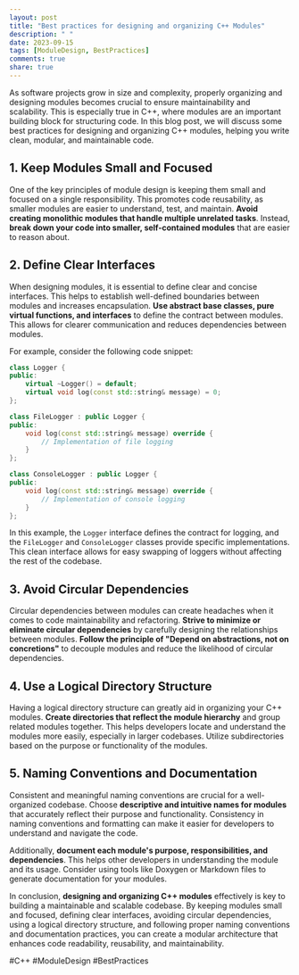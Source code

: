 ```yaml
---
layout: post
title: "Best practices for designing and organizing C++ Modules"
description: " "
date: 2023-09-15
tags: [ModuleDesign, BestPractices]
comments: true
share: true
---
```


As software projects grow in size and complexity, properly organizing and designing modules becomes crucial to ensure maintainability and scalability. This is especially true in C++, where modules are an important building block for structuring code. In this blog post, we will discuss some best practices for designing and organizing C++ modules, helping you write clean, modular, and maintainable code.

## 1. Keep Modules Small and Focused

One of the key principles of module design is keeping them small and focused on a single responsibility. This promotes code reusability, as smaller modules are easier to understand, test, and maintain. **Avoid creating monolithic modules that handle multiple unrelated tasks**. Instead, **break down your code into smaller, self-contained modules** that are easier to reason about.

## 2. Define Clear Interfaces

When designing modules, it is essential to define clear and concise interfaces. This helps to establish well-defined boundaries between modules and increases encapsulation. **Use abstract base classes, pure virtual functions, and interfaces** to define the contract between modules. This allows for clearer communication and reduces dependencies between modules.

For example, consider the following code snippet:

```cpp
class Logger {
public:
    virtual ~Logger() = default;
    virtual void log(const std::string& message) = 0;
};

class FileLogger : public Logger {
public:
    void log(const std::string& message) override {
        // Implementation of file logging
    }
};

class ConsoleLogger : public Logger {
public:
    void log(const std::string& message) override {
        // Implementation of console logging
    }
};
```

In this example, the `Logger` interface defines the contract for logging, and the `FileLogger` and `ConsoleLogger` classes provide specific implementations. This clean interface allows for easy swapping of loggers without affecting the rest of the codebase.

## 3. Avoid Circular Dependencies

Circular dependencies between modules can create headaches when it comes to code maintainability and refactoring. **Strive to minimize or eliminate circular dependencies** by carefully designing the relationships between modules. **Follow the principle of "Depend on abstractions, not on concretions"** to decouple modules and reduce the likelihood of circular dependencies.

## 4. Use a Logical Directory Structure

Having a logical directory structure can greatly aid in organizing your C++ modules. **Create directories that reflect the module hierarchy** and group related modules together. This helps developers locate and understand the modules more easily, especially in larger codebases. Utilize subdirectories based on the purpose or functionality of the modules.

## 5. Naming Conventions and Documentation

Consistent and meaningful naming conventions are crucial for a well-organized codebase. Choose **descriptive and intuitive names for modules** that accurately reflect their purpose and functionality. Consistency in naming conventions and formatting can make it easier for developers to understand and navigate the code.

Additionally, **document each module's purpose, responsibilities, and dependencies**. This helps other developers in understanding the module and its usage. Consider using tools like Doxygen or Markdown files to generate documentation for your modules.

In conclusion, **designing and organizing C++ modules** effectively is key to building a maintainable and scalable codebase. By keeping modules small and focused, defining clear interfaces, avoiding circular dependencies, using a logical directory structure, and following proper naming conventions and documentation practices, you can create a modular architecture that enhances code readability, reusability, and maintainability.

#C++ #ModuleDesign #BestPractices